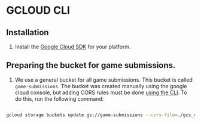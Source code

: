 # GCLOUD CLI

## Installation

1. Install the [Google Cloud SDK](https://cloud.google.com/sdk/docs/install) for your platform.

## Preparing the bucket for game submissions.

1. We use a general bucket for all game submissions. This bucket is called `game-submissions`. The bucket was created manually using the google cloud console, but adding CORS rules must be done [using the CLI](https://cloud.google.com/storage/docs/using-cors#command-line). To do this, run the following command:

```bash

gcloud storage buckets update gs://game-submissions --cors-file=./gcs_cors.json

```
